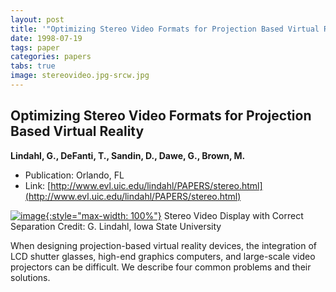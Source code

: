 ```yaml
---
layout: post
title: '"Optimizing Stereo Video Formats for Projection Based Virtual Reality"'
date: 1998-07-19
tags: paper
categories: papers
tabs: true
image: stereovideo.jpg-srcw.jpg
---
```


## Optimizing Stereo Video Formats for Projection Based Virtual Reality
**Lindahl, G., DeFanti, T., Sandin, D., Dawe, G., Brown, M.**
- Publication: Orlando, FL
- Link: [http://www.evl.uic.edu/lindahl/PAPERS/stereo.html](http://www.evl.uic.edu/lindahl/PAPERS/stereo.html)


[![image](https://www.evl.uic.edu/output/originals/stereovideo.jpg-srcw.jpg){:style="max-width: 100%"}](https://www.evl.uic.edu/output/originals/stereovideo.jpg-srcw.jpg)
Stereo Video Display with Correct Separation
Credit: G. Lindahl, Iowa State University

When designing projection-based virtual reality devices, the integration of LCD shutter glasses, high-end graphics computers, and large-scale video projectors can be difficult. We describe four common problems and their solutions.